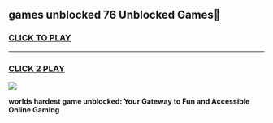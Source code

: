 
## games unblocked 76 Unblocked Games👋
<h3>
<a href="https://premium.freeplayer.one?title=games_unblocked_76&ref=16F">CLICK TO PLAY</a></h3>
<hr>

<h3>
<a href="https://premium.freeplayer.one?title=games_unblocked_76&ref=16F">CLICK 2 PLAY</a>
  
</h3>

<a href="https://premium.freeplayer.one?title=games_unblocked_76&ref=16F/"><img src="https://clearcache.store/games.png"></a>


**worlds hardest game unblocked: Your Gateway to Fun and Accessible Online Gaming**
